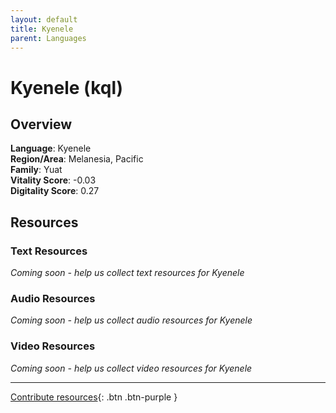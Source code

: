 ```yaml
---
layout: default
title: Kyenele
parent: Languages
---
```


# Kyenele (kql)

## Overview

**Language**: Kyenele  
**Region/Area**: Melanesia, Pacific  
**Family**: Yuat  
**Vitality Score**: -0.03  
**Digitality Score**: 0.27  

## Resources

### Text Resources
*Coming soon - help us collect text resources for Kyenele*

### Audio Resources
*Coming soon - help us collect audio resources for Kyenele*

### Video Resources
*Coming soon - help us collect video resources for Kyenele*

---

[Contribute resources](https://fairtrain.github.io/){: .btn .btn-purple }
